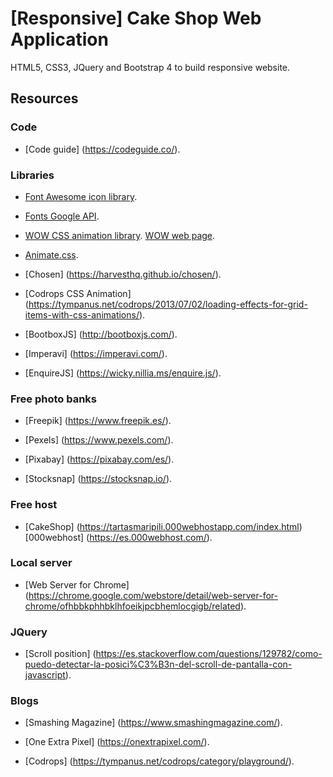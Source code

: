 # [Responsive] Cake Shop Web Application

HTML5, CSS3, JQuery and Bootstrap 4 to build responsive website.

## Resources

### Code

- [Code guide] (https://codeguide.co/).

### Libraries 

- [Font Awesome icon library](https://fontawesome.com/).

- [Fonts Google API](https://developers.google.com/fonts/docs/getting_started).

- [WOW CSS animation library](https://github.com/graingert/wow). [WOW web page](https://wowjs.uk/docs.html).

- [Animate.css](https://animate.style/).

- [Chosen] (https://harvesthq.github.io/chosen/).

- [Codrops CSS Animation] (https://tympanus.net/codrops/2013/07/02/loading-effects-for-grid-items-with-css-animations/).

- [BootboxJS] (http://bootboxjs.com/).

- [Imperavi] (https://imperavi.com/).

- [EnquireJS] (https://wicky.nillia.ms/enquire.js/).

### Free photo banks

- [Freepik] (https://www.freepik.es/).

- [Pexels] (https://www.pexels.com/).

- [Pixabay] (https://pixabay.com/es/).

- [Stocksnap] (https://stocksnap.io/).

### Free host

- [CakeShop] (https://tartasmaripili.000webhostapp.com/index.html)
  [000webhost] (https://es.000webhost.com/).

### Local server

- [Web Server for Chrome] (https://chrome.google.com/webstore/detail/web-server-for-chrome/ofhbbkphhbklhfoeikjpcbhemlocgigb/related).

### JQuery

- [Scroll position] (https://es.stackoverflow.com/questions/129782/como-puedo-detectar-la-posici%C3%B3n-del-scroll-de-pantalla-con-javascript).

### Blogs

- [Smashing Magazine] (https://www.smashingmagazine.com/).

- [One Extra Pixel] (https://onextrapixel.com/).

- [Codrops] (https://tympanus.net/codrops/category/playground/).

